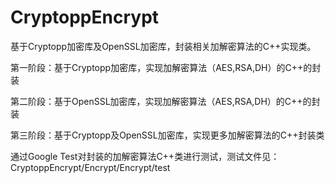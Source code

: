 # CryptoppEncrypt
基于Cryptopp加密库及OpenSSL加密库，封装相关加解密算法的C++实现类。

第一阶段：基于Cryptopp加密库，实现加解密算法（AES,RSA,DH）的C++的封装

第二阶段：基于OpenSSL加密库，实现加解密算法（AES,RSA,DH）的C++的封装

第三阶段：基于Cryptopp及OpenSSL加密库，实现更多加解密算法的C++封装类

通过Google Test对封装的加解密算法C++类进行测试，测试文件见：CryptoppEncrypt/Encrypt/Encrypt/test